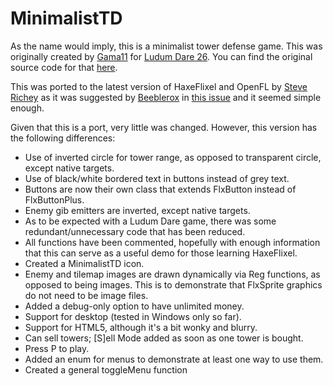 # MinimalistTD

As the name would imply, this is a minimalist tower defense game. This was originally created by [Gama11](https://github.com/Gama11) for [Ludum Dare 26](http://www.ludumdare.com/compo/ludum-dare-26/?action=preview&uid=16160).  You can find the original source code for that [here](https://github.com/Gama11/LudumDare26).

This was ported to the latest version of HaxeFlixel and OpenFL by [Steve Richey](https://github.com/steverichey/) as it was suggested by [Beeblerox](https://github.com/Beeblerox) in [this issue](https://github.com/HaxeFlixel/flixel-demos/issues/25) and it seemed simple enough.

Given that this is a port, very little was changed. However, this version has the following differences:
* Use of inverted circle for tower range, as opposed to transparent circle, except native targets.
* Use of black/white bordered text in buttons instead of grey text.
* Buttons are now their own class that extends FlxButton instead of FlxButtonPlus.
* Enemy gib emitters are inverted, except native targets.
* As to be expected with a Ludum Dare game, there was some redundant/unnecessary code that has been reduced.
* All functions have been commented, hopefully with enough information that this can serve as a useful demo for those learning HaxeFlixel.
* Created a MinimalistTD icon.
* Enemy and tilemap images are drawn dynamically via Reg functions, as opposed to being images. This is to demonstrate that FlxSprite graphics do not need to be image files.
* Added a debug-only option to have unlimited money.
* Support for desktop (tested in Windows only so far).
* Support for HTML5, although it's a bit wonky and blurry.
* Can sell towers; [S]ell Mode added as soon as one tower is bought.
* Press P to play.
* Added an enum for menus to demonstrate at least one way to use them.
* Created a general toggleMenu function
